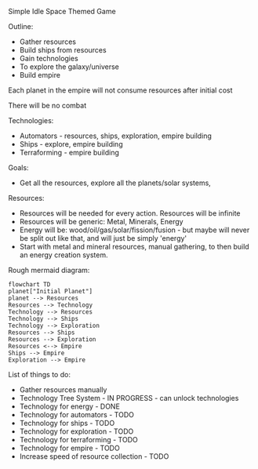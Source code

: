 Simple Idle Space Themed Game

Outline:
* Gather resources
* Build ships from resources
* Gain technologies
* To explore the galaxy/universe
* Build empire



Each planet in the empire will not consume resources after initial cost

There will be no combat

Technologies:
* Automators - resources, ships, exploration, empire building
* Ships - explore, empire building
* Terraforming - empire building

Goals:
* Get all the resources, explore all the planets/solar systems, 

Resources:
* Resources will be needed for every action. Resources will be infinite
* Resources will be generic: Metal, Minerals, Energy
* Energy will be: wood/oil/gas/solar/fission/fusion - but maybe will never be split out like that, and will just be simply 'energy'
* Start with metal and mineral resources, manual gathering, to then build an energy creation system.

Rough mermaid diagram:
```mermaid
flowchart TD
planet["Initial Planet"]
planet --> Resources
Resources --> Technology
Technology --> Resources
Technology --> Ships
Technology --> Exploration
Resources --> Ships
Resources --> Exploration
Resources <--> Empire
Ships --> Empire
Exploration --> Empire
```

List of things to do:

* Gather resources manually
* Technology Tree System - IN PROGRESS - can unlock technologies
 * Technology for energy - DONE
 * Technology for automators - TODO
 * Technology for ships - TODO
 * Technology for exploration - TODO
 * Technology for terraforming - TODO
 * Technology for empire - TODO
* Increase speed of resource collection - TODO
